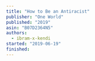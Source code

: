 ```yaml
---
title: "How to Be an Antiracist"
publisher: "One World"
published: "2019"
asin: "B07D2364N5"
authors:
  - ibram-x-kendi
started: "2019-06-19"
finished:
---
```

